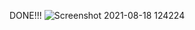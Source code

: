 DONE!!!
![Screenshot 2021-08-18 124224](https://user-images.githubusercontent.com/89097182/129854421-7c51b09f-4e8f-42ab-8aae-722477aa6890.png)
